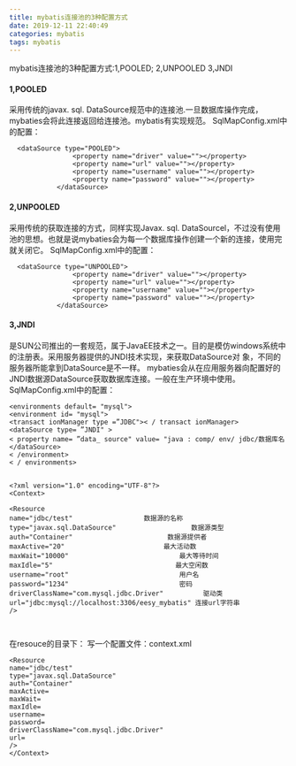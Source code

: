 ```yaml
---
title: mybatis连接池的3种配置方式
date: 2019-12-11 22:40:49 
categories: mybatis
tags: mybatis
---
```


 mybatis连接池的3种配置方式:1,POOLED; 2,UNPOOLED 3,JNDI

<!--more-->

#### 1,POOLED
采用传统的javax. sql. DataSource规范中的连接池.一旦数据库操作完成，mybaties会将此连接返回给连接池。mybatis有实现规范。
SqlMapConfig.xml中的配置：

```
  <dataSource type="POOLED">
                <property name="driver" value=""></property>
                <property name="url" value=""></property>
                <property name="username" value=""></property>
                <property name="password" value=""></property>
            </dataSource>
```

#### 2,UNPOOLED
采用传统的获取连接的方式，同样实现Javax. sql. DataSourcel，不过没有使用池的思想。也就是说mybaties会为每一个数据库操作创建一个新的连接，使用完就关闭它。
SqlMapConfig.xml中的配置：

```
  <dataSource type="UNPOOLED">
                <property name="driver" value=""></property>
                <property name="url" value=""></property>
                <property name="username" value=""></property>
                <property name="password" value=""></property>
            </dataSource>
```

#### 3,JNDI

  是SUN公司推出的一套规范，属于JavaEE技术之一。目的是模仿windows系统中的注册表。采用服务器提供的JNDI技术实现，来获取DataSource对 象，不同的服务器所能拿到DataSource是不一样。
  mybaties会从在应用服务器向配置好的JNDI数据源DataSource获取数据库连接。一般在生产环境中使用。
  SqlMapConfig.xml中的配置：

```
<environments default= "mysql">
<environment id= "mysql">
<transact ionManager type =”JDBC">< / transact ionManager>
<dataSource type= ”JNDI" >
< property name= ”data_ source" value= "java : comp/ env/ jdbc/数据库名
</dataSource>
< /environment>
< / environments>
```

```
 
<?xml version="1.0" encoding="UTF-8"?>
<Context>

<Resource 
name="jdbc/test"                  数据源的名称
type="javax.sql.DataSource"                   数据源类型
auth="Container"                        数据源提供者
maxActive="20"                         最大活动数
maxWait="10000"                            最大等待时间
maxIdle="5"                               最大空闲数
username="root"                            用户名
password="1234"                            密码
driverClassName="com.mysql.jdbc.Driver"          驱动类
url="jdbc:mysql://localhost:3306/eesy_mybatis" 连接url字符串
/>



```
在resouce的目录下：
写一个配置文件：context.xml

```
<Resource 
name="jdbc/test"
type="javax.sql.DataSource"
auth="Container"
maxActive=
maxWait=
maxIdle=
username=
password=
driverClassName="com.mysql.jdbc.Driver"
url=
/>
</Context>
```